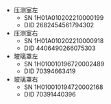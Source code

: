 - 压测室左
  - SN 1H01A010202210000199
  - DID 2682454561794302
- 压测室右
  - SN 1H01A010202210000918
  - DID 4406490266075303
- 玻璃罩左
  - SN 1H010010196720002489
  - DID 70394663419
- 玻璃罩右
  - SN 1H010010194720002168
  - DID 70391440396